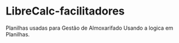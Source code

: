 # LibreCalc-facilitadores
Planilhas usadas para Gestão de Almoxarifado
Usando a logica em Planilhas. 
